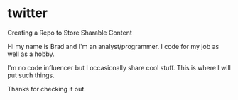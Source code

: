 # twitter
Creating a Repo to Store Sharable Content

Hi my name is Brad and I'm an analyst/programmer. I code for my job as well as a hobby.

I'm no code influencer but I occasionally share cool stuff. This is where I will put such things.

Thanks for checking it out.

